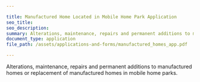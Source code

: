```yaml
---

title: Manufactured Home Located in Mobile Home Park Application
seo_title:
seo_description:
summary: Alterations, maintenance, repairs and permanent additions to manufactured homes or replacement of manufactured homes in mobile home parks.
document_type: application
file_path: /assets/applications-and-forms/manufactured_homes_app.pdf

---
```

Alterations, maintenance, repairs and permanent additions to manufactured homes or replacement of manufactured homes in mobile home parks.
